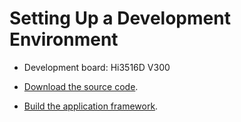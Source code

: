 # Setting Up a Development Environment<a name="EN-US_TOPIC_0000001061629245"></a>

-   Development board: Hi3516D V300

-   [Download the source code](../get-code/sourcecode-acquire.md).
-   [Build the application framework](https://gitee.com/openharmony/docs/blob/master/en/readme/application-framework.md).

